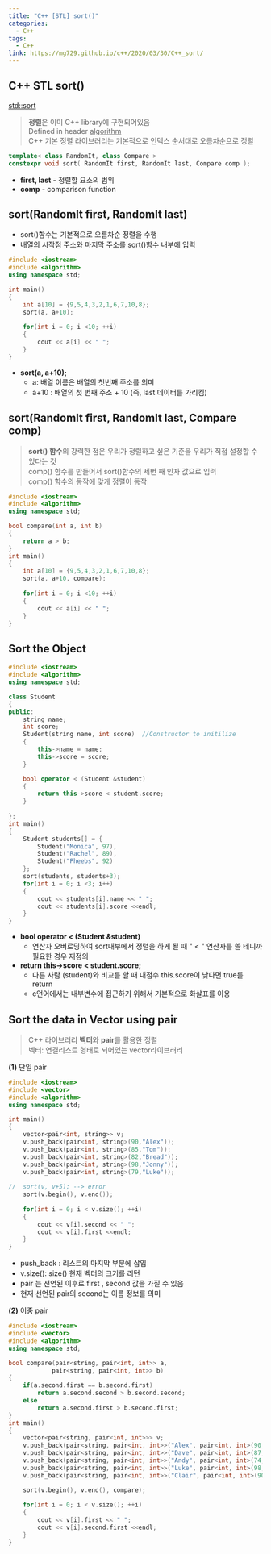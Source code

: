 ```yaml
---
title: "C++ [STL] sort()"
categories:
  - C++
tags:
  - C++
link: https://mg729.github.io/c++/2020/03/30/C++_sort/
---
```



## C++ STL sort()
[std::sort](https://en.cppreference.com/w/cpp/algorithm/sort)  

> **정렬**은 이미 C++ library에 구현되어있음    
> Defined in header <u>algorithm</u>  
> C++ 기본 정렬 라이브러리는 기본적으로 인덱스 순서대로 오름차순으로 정렬  

```cpp
template< class RandomIt, class Compare >
constexpr void sort( RandomIt first, RandomIt last, Compare comp );
```
* **first, last** - 정렬할 요소의 범위  
* **comp**	- comparison function  

## sort(RandomIt first, RandomIt last)
*  sort()함수는 기본적으로 오름차순 정렬을 수행  
* 배열의 시작점 주소와 마지막 주소를 sort()함수 내부에 입력   
 
```cpp
#include <iostream>
#include <algorithm>
using namespace std;

int main()
{
	int a[10] = {9,5,4,3,2,1,6,7,10,8}; 
	sort(a, a+10); 
	 				
	for(int i = 0; i <10; ++i)
	{
		cout << a[i] << " ";
	}
}
```
* **sort(a, a+10);**  
	* a: 배열 이름은 배열의 첫번째 주소를 의미  
	* a+10 : 배열의 첫 번째 주소 + 10 (즉, last 데이터를 가리킴)  
	
## sort(RandomIt first, RandomIt last, Compare comp)
	
> **sort() 함수**의 강력한 점은 우리가 정렬하고 싶은 기준을 우리가 직접 설정할 수 있다는 것  
> comp() 함수를 만들어서 sort()함수의 세번 째 인자 값으로 입력  
> comp() 함수의 동작에 맞게 정렬이 동작  


```cpp
#include <iostream>
#include <algorithm>
using namespace std;

bool compare(int a, int b)
{
	return a > b;
}
int main()
{
	int a[10] = {9,5,4,3,2,1,6,7,10,8}; 
	sort(a, a+10, compare); 
	 				
	for(int i = 0; i <10; ++i)
	{
		cout << a[i] << " ";
	}
}
```

## Sort the Object

```cpp
#include <iostream>
#include <algorithm>
using namespace std;

class Student
{
public:
	string name;
	int score;
	Student(string name, int score)  //Constructor to initilize
	{
		this->name = name;
		this->score = score;
	}

	bool operator < (Student &student) 
	{
		return this->score < student.score;
	}
	 
};
int main()
{
	Student students[] = {
		Student("Monica", 97),
		Student("Rachel", 89),
		Student("Pheebs", 92)
	};
	sort(students, students+3);
	for(int i = 0; i <3; i++)
	{
		cout << students[i].name << " ";
		cout << students[i].score <<endl;
	}
}
```
* **bool operator < (Student &student)** 
	* 연산자 오버로딩하여 sort내부에서 정렬을 하게 될 때  " < " 연산자를 쓸 테니까 필요한 경우 재정의 
* **return this->score < student.score;**  
	* 다른 사람 (student)와 비교를 할 때 내점수 this.score이 낮다면 true를 return  
	* c언어에서는 내부변수에 접근하기 위해서 기본적으로 화살표를 이용  
	
## Sort the data in Vector using pair

> C++ 라이브러리 **벡터**와 **pair**를 활용한 정렬  
> 벡터: 연결리스트 형태로 되어있는 vector라이브러리  


**(1)** 단일 pair

```cpp
#include <iostream>
#include <vector>
#include <algorithm>
using namespace std;

int main()
{
	vector<pair<int, string>> v;
	v.push_back(pair<int, string>(90,"Alex")); 
	v.push_back(pair<int, string>(85,"Tom"));
	v.push_back(pair<int, string>(82,"Bread"));
	v.push_back(pair<int, string>(98,"Jonny"));
	v.push_back(pair<int, string>(79,"Luke"));
	
//	sort(v, v+5); --> error
	sort(v.begin(), v.end());
	 
	for(int i = 0; i < v.size(); ++i)
	{
		cout << v[i].second << " ";
		cout << v[i].first <<endl; 
	}
}
```
* push_back : 리스트의 마지막 부분에 삽입  
* v.size(): size() 현재 벡터의 크기를 리턴   
* pair 는 선언된 이후로 first , second 값을 가질 수 있음  
* 현재 선언된 pair의 second는 이름 정보를 의미   


**(2)** 이중 pair  

```cpp
#include <iostream>
#include <vector>
#include <algorithm>
using namespace std;

bool compare(pair<string, pair<int, int>> a,
			pair<string, pair<int, int>> b)
{
	if(a.second.first == b.second.first)
		return a.second.second > b.second.second;
	else
		return a.second.first > b.second.first;
}
int main()
{
	vector<pair<string, pair<int, int>>> v;
	v.push_back(pair<string, pair<int, int>>("Alex", pair<int, int>(90, 19960504))); 
	v.push_back(pair<string, pair<int, int>>("Dave", pair<int, int>(87, 19940218)));
	v.push_back(pair<string, pair<int, int>>("Andy", pair<int, int>(74, 19871214)));
	v.push_back(pair<string, pair<int, int>>("Luke", pair<int, int>(98, 19980123)));
	v.push_back(pair<string, pair<int, int>>("Clair", pair<int, int>(90, 19820612)));

	sort(v.begin(), v.end(), compare);
	 
	for(int i = 0; i < v.size(); ++i)
	{
		cout << v[i].first << " ";
		cout << v[i].second.first <<endl;
	}
}
```
